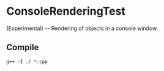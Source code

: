 # ConsoleRenderingTest

(Experimental) --  Rendering of objects in a console window.


## Compile

```
g++ -I ./ *.cpp
```
